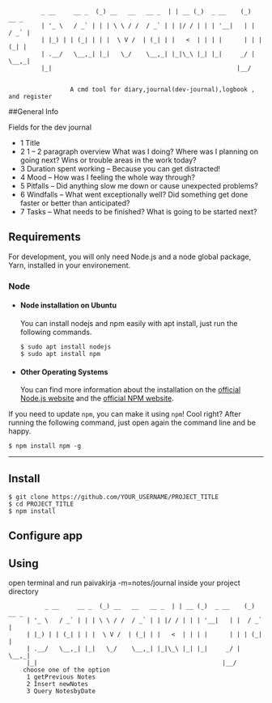              _ __     __ _  (_) __   __   __ _  | | __ (_)  _ __    (_)   __ _ 
             | '_ \   / _` | | | \ \ / /  / _` | | |/ / | | | '__|   | |  / _` |
             | |_) | | (_| | | |  \ V /  | (_| | |   <  | | | |      | | | (_| |
             | .__/   \__,_| |_|   \_/    \__,_| |_|\_\ |_| |_|     _/ |  \__,_|
             |_|                                                   |__/         


                     A cmd tool for diary,journal(dev-journal),logbook , and register


##General Info

Fields for the dev journal

- 1    Title
- 2    1 – 2 paragraph overview
        What was I doing?
        Where was I planning on going next?
        Wins or trouble areas in the work today?
- 3   Duration spent working – Because you can get distracted!
- 4    Mood – How was I feeling the whole way through?
- 5    Pitfalls – Did anything slow me down or cause unexpected problems?
- 6    Windfalls – What went exceptionally well? Did something get done faster or better than anticipated?
- 7    Tasks – What needs to be finished? What is going to be started next?

## Requirements

For development, you will only need Node.js and a node global package, Yarn, installed in your environement.

### Node


- #### Node installation on Ubuntu

  You can install nodejs and npm easily with apt install, just run the following commands.

      $ sudo apt install nodejs
      $ sudo apt install npm

- #### Other Operating Systems
  You can find more information about the installation on the [official Node.js website](https://nodejs.org/) and the [official NPM website](https://npmjs.org/).


If you need to update `npm`, you can make it using `npm`! Cool right? After running the following command, just open again the command line and be happy.

    $ npm install npm -g



---

## Install

    $ git clone https://github.com/YOUR_USERNAME/PROJECT_TITLE
    $ cd PROJECT_TITLE
    $ npm install




## Configure app




## Using

open terminal and run paivakirja -m=notes/journal inside your project directory

        
            
              _ __     __ _  (_) __   __   __ _  | | __ (_)  _ __    (_)   __ _ 
         | '_ \   / _` | | | \ \ / /  / _` | | |/ / | | | '__|   | |  / _` |
         | |_) | | (_| | | |  \ V /  | (_| | |   <  | | | |      | | | (_| |
         | .__/   \__,_| |_|   \_/    \__,_| |_|\_\ |_| |_|     _/ |  \__,_|
         |_|                                                   |__/         
        choose one of the option 
         1 getPrevious Notes 
         2 Insert newNotes 
         3 Query NotesbyDate
         


